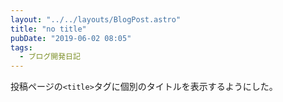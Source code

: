 ```yaml
---
layout: "../../layouts/BlogPost.astro"
title: "no title"
pubDate: "2019-06-02 08:05"
tags:
  - ブログ開発日記
---
```

投稿ページの`<title>`タグに個別のタイトルを表示するようにした。
